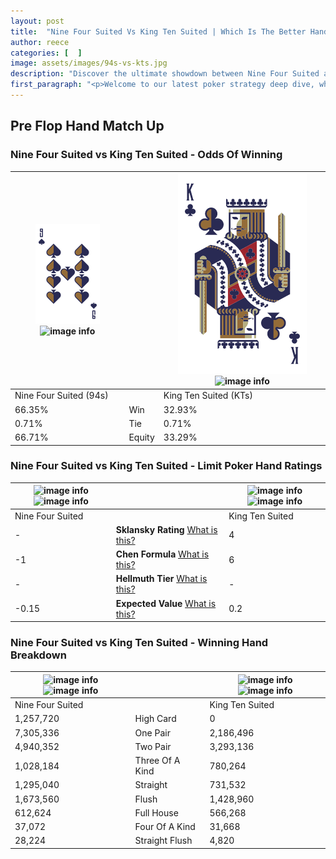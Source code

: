 ```yaml
---
layout: post
title:  "Nine Four Suited Vs King Ten Suited | Which Is The Better Hand In Poker? A Complete Guide"
author: reece
categories: [  ]
image: assets/images/94s-vs-kts.jpg
description: "Discover the ultimate showdown between Nine Four Suited and King Ten Suited in poker! Uncover the odds, strategies, and scenarios where one hand triumphs over the other. Get ready to up your poker game with this thrilling analysis."
first_paragraph: "<p>Welcome to our latest poker strategy deep dive, where we're pitting two distinct hands against each other in a high-stakes showdown: Nine Four Suited vs King Ten Suited.</p><p>In the dynamic world of poker, every decision counts, and knowing which hand holds the upper hand is key to your success at the table.</p><p>In this article, we'll dissect these two hands, explore the scenarios where one dominates the other, and equip you with the knowledge to make strategic choices that can tip the odds in your favor.</p><p>Get ready to unravel the intriguing dynamics of these poker hands and elevate your game to new heights.</p>"
---
```




[comment]: # (sp0)

## Pre Flop Hand Match Up

<div class="table hand-ratings" markdown="1"> 



### Nine Four Suited vs King Ten Suited - Odds Of Winning


    
| ![image info](assets/images/hand1/9.png) ![image info](assets/images/hand1/4s.png) |  | ![image info](assets/images/hand2/K.png) ![image info](assets/images/hand2/ts.png) |
| -------- | -------- | -------- |
| Nine Four Suited (94s) |  | King Ten Suited (KTs) |
| 66.35% | Win | 32.93% |
| 0.71% | Tie | 0.71% |
| 66.71% | Equity | 33.29% |




[comment]: # (sp1)



### Nine Four Suited vs King Ten Suited - Limit Poker Hand Ratings


    
| ![image info](https://www.riverpairs.com/assets/images/hand1/9.png) ![image info](https://www.riverpairs.com/assets/images/hand1/4s.png) |  | ![image info](https://www.riverpairs.com/assets/images/hand2/K.png) ![image info](https://www.riverpairs.com/assets/images/hand2/ts.png) |
| -------- | -------- | -------- |
| Nine Four Suited |  | King Ten Suited |
| - | **Sklansky Rating** [What is this?](/sklansky-rating-explained) | 4 |
| -1 | **Chen Formula** [What is this?](/chen-formula-explained) | 6 |
| - | **Hellmuth Tier** [What is this?](/Hellmuth-tier-explained) | - |
| -0.15 | **Expected Value** [What is this?](/expected-value-explained) | 0.2 |




[comment]: # (sp2)



### Nine Four Suited vs King Ten Suited - Winning Hand Breakdown


    
| ![image info](https://www.riverpairs.com/assets/images/hand1/9.png) ![image info](https://www.riverpairs.com/assets/images/hand1/4s.png) |  | ![image info](https://www.riverpairs.com/assets/images/hand2/K.png) ![image info](https://www.riverpairs.com/assets/images/hand2/ts.png) |
| -------- | -------- | -------- |
| Nine Four Suited |  | King Ten Suited |
| 1,257,720 | High Card | 0 |
| 7,305,336 | One Pair | 2,186,496 |
| 4,940,352 | Two Pair | 3,293,136 |
| 1,028,184 | Three Of A Kind | 780,264 |
| 1,295,040 | Straight | 731,532 |
| 1,673,560 | Flush | 1,428,960 |
| 612,624 | Full House | 566,268 |
| 37,072 | Four Of A Kind | 31,668 |
| 28,224 | Straight Flush | 4,820 |




[comment]: # (sp3)



</div>

[comment]: # (sp4)



[comment]: # (sp5)

